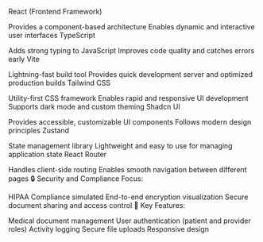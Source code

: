 React (Frontend Framework)

Provides a component-based architecture
Enables dynamic and interactive user interfaces
TypeScript

Adds strong typing to JavaScript
Improves code quality and catches errors early
Vite

Lightning-fast build tool
Provides quick development server and optimized production builds
Tailwind CSS

Utility-first CSS framework
Enables rapid and responsive UI development
Supports dark mode and custom theming
Shadcn UI

Provides accessible, customizable UI components
Follows modern design principles
Zustand

State management library
Lightweight and easy to use for managing application state
React Router

Handles client-side routing
Enables smooth navigation between different pages
🔒 Security and Compliance Focus:

HIPAA Compliance simulated
End-to-end encryption visualization
Secure document sharing and access control
🌟 Key Features:

Medical document management
User authentication (patient and provider roles)
Activity logging
Secure file uploads
Responsive design

